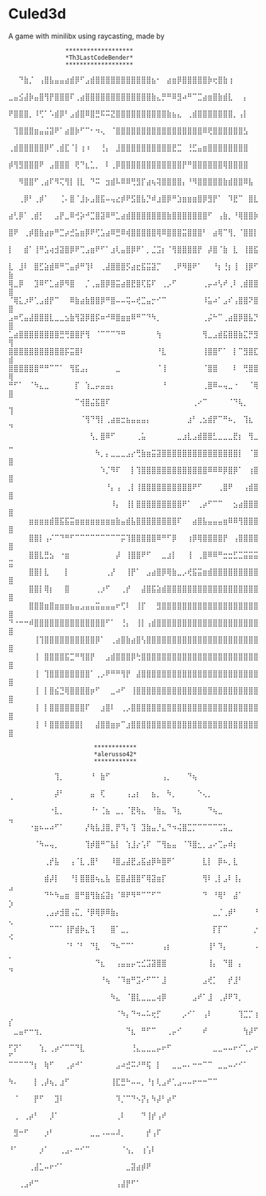 # Culed3d
A game with minilibx using raycasting, made by 

					*******************
					*Th3LastCodeBender*
					*******************

⠀⠀⠙⣷⡈⠀⢠⣿⣧⣤⣤⣴⣾⡿⠋⣠⣾⣿⣿⣿⣿⣿⣿⣿⣿⣿⣿⣿⣦⠂⠀⣴⣶⡿⣿⣿⣿⣿⣿⡷⢖⣿⣷⢰⠀⠀⠀⠀⠀⠀
⣀⣤⣪⣼⡷⣤⣿⢻⡟⣿⣿⣿⠏⢀⣴⣿⣿⣿⣿⣿⣿⣿⣿⣿⣿⣿⣿⣿⣷⣄⡛⠛⠿⣻⠴⠛⠉⣉⣴⣶⣿⣷⣾⣇⠀⠀⡄⠀⠀⠀
⠟⣿⣿⣿⡀⠸⢋⠁⠡⣾⡿⠃⣠⣾⣿⠿⣿⣛⠯⠭⣝⣿⣿⣿⣿⣿⣿⣿⣿⣿⣿⣷⣦⣄⠀⢀⣾⣿⣿⣿⣿⣿⣿⣿⡀⢠⡇⠀⠀⠀
⠀⢹⣿⣿⣿⣶⣤⣬⣽⠟⠁⣴⣿⡷⠋⠉⠂⠲⢄⠀⠈⣿⣿⣿⣿⣿⣿⣿⣿⣿⣿⣿⣿⣿⣿⣿⣿⣿⠿⢟⣿⣿⣿⣿⣿⣿⣣⠀⠀⠀
⢀⣾⣿⣿⣿⣿⣿⡿⠋⢀⣾⣏⠈⡇⢰⠰⠀⠀⢘⡄⠀⣸⣿⣿⣿⣿⣿⣿⣿⣿⣿⣿⣟⣉⠀⢘⣋⣤⣶⣿⣿⣿⣿⣿⣿⣿⣿⠀⠀⠀
⡾⢻⣻⣿⣿⣿⠟⠀⣠⣿⣿⣿⠀⢟⠙⣆⣁⡀⠀⠇⢀⡿⣿⣿⣿⣿⣿⣿⣿⣿⣿⣿⣿⣿⡟⠛⣿⣿⣿⣿⣿⣿⢿⣿⣿⣿⣿⠀⠀⠀
⠀⠀⠻⣿⣿⠋⢀⣴⠏⠻⢍⢻⡇⢸⣇⠀⠙⠭⠀⣲⣾⠧⠿⠿⢛⣻⡏⣴⢦⢽⣿⣿⣿⣿⡄⠘⠻⣿⣿⣿⣿⣿⣷⣾⣿⣿⠿⣧⠀⠀
⠀⠀⢀⡿⠃⢀⡾⠁⠀⠀⢈⠄⣿⠈⣸⡦⣠⣿⣯⠤⢤⣔⡾⠟⣫⣿⣧⡙⠾⣰⣿⡿⠛⣱⣶⣶⣶⣿⡿⣻⡟⠁⠀⠹⣟⠉⠀⣿⣇⠀
⣴⢃⡿⠁⢀⣾⡃⠀⠀⣠⡟⣀⠿⢚⡵⠚⣉⣿⣽⠿⠛⣁⣴⣾⣿⣿⣿⣿⣿⣿⣿⣷⣿⣿⣿⣿⣿⣿⣿⠋⠀⢠⣷⡀⠘⢿⣿⣿⡷⠀
⣿⠟⠀⢀⡾⣿⣷⣴⡶⠛⣉⡴⣚⣥⣶⡿⠟⢋⣡⣴⠿⣛⠿⢾⣿⣿⣿⣿⣿⢿⠿⣿⣿⣿⣭⣿⣿⣿⠃⠀⣴⢿⠉⢻⡀⠈⣿⣿⡇⠀
⡇⠀⠀⣾⠁⢸⠛⣡⢴⣺⣽⣿⡿⠟⢉⣠⣶⠟⠋⠁⣰⢇⣤⣿⡿⠟⠁⡀⣈⣩⡆⠈⢻⣿⣿⣿⣿⡟⠀⡼⣿⠈⣷⠀⣇⠀⢸⣿⣯⠀
⣇⠀⣸⠇⠀⣿⣋⣵⣾⠿⠛⢉⣤⡾⠛⢹⠇⠀⢀⣼⣿⣿⣿⡫⣴⣖⣯⣭⣽⡉⠀⠀⢀⠟⠻⣿⠟⠁⠀⠀⠘⡆⢘⡆⢸⠀⢸⡿⠋⣷
⢿⣀⡿⠀⠀⣹⠿⠋⣁⣴⡿⠻⣿⠀⠀⡈⢀⣤⣿⡿⣿⣭⣴⣿⣟⣿⢏⣯⠏⠀⢀⡠⠋⠀⠀⠀⠀⠀⢀⡤⠴⢣⠞⢀⠇⢀⣾⣿⣿⣿
⠈⢿⣅⡰⠟⢁⣠⣾⡟⠉⠀⠀⠿⣷⣴⣷⣿⣿⡿⠛⣿⠤⠤⢭⠤⢞⣉⣤⡒⠊⠉⠀⠀⠀⠀⠀⠀⠀⠸⣥⠴⠁⣠⠎⢠⣿⣿⠝⣿⣿
⣠⠶⢋⣤⣼⣿⣿⣿⣇⣀⣀⣢⣷⢻⣽⡿⣿⡯⠶⠚⠿⣿⣶⣶⠿⠛⠉⠙⠳⡀⠀⠀⠀⠀⠀⠀⠀⠀⢀⡬⠓⠉⢀⣴⣿⡿⣿⣧⡙⣿
⣁⣴⣿⣿⣿⣿⣿⣿⣿⣿⣛⢛⣿⣿⡟⢻⠀⠈⠉⠉⠉⠙⠛⠀⠀⠀⠀⠀⠀⢳⠀⠀⠀⠀⠀⠀⠀⠀⢻⣀⣠⣾⣯⣿⣿⣷⣍⡛⣻⢻
⣿⣿⣿⣿⣿⣿⣿⣿⣿⣿⣿⡯⣭⣿⠇⠀⠀⠀⠀⠀⠀⠀⠀⠀⠀⠀⠀⠀⠀⠘⣇⠀⠀⠀⠀⠀⠀⠀⢸⣿⣿⠋⠁⠀⡇⠉⣻⣿⣏⣾
⣿⣿⣿⣿⣿⣿⠛⠛⠉⠉⠁⠀⢻⣯⣠⡄⠀⠀⠀⠀⠀⣀⠀⠀⠀⠀⠀⠀⠀⠈⢸⠀⠀⠀⠀⠀⠀⠀⠈⣿⣿⠀⠀⠀⠇⠀⢛⣿⣿⢿
⠛⠋⠁⠀⠈⠳⣄⣀⠀⠀⠀⠀⠀⡏⠀⢱⣀⡤⣤⣤⡄⠀⠀⠀⠀⠀⠀⠀⠀⠀⠘⠀⠀⠀⠀⠀⠀⠀⢀⣿⠿⠤⢤⣀⠐⠀⠀⠈⢿⣿
⠀⠀⠀⠀⠀⠀⠀⠀⠀⠀⠀⠀⠀⠉⢺⣿⣬⣯⣿⠏⠀⠀⠀⠀⠀⠀⠀⠀⠀⠀⠀⠀⠀⠀⠀⠀⢀⠔⠉⠀⠀⠀⠀⠈⠙⢧⡀⠀⠀⢹
⠀⠀⠀⠀⠀⠀⠀⠀⠀⠀⠀⠀⠀⠀⠈⢻⠙⢻⡇⢀⣴⣶⣒⣦⣤⣤⣤⡄⠀⠀⠀⠀⠀⠀⠀⣰⠃⢀⣢⣾⡟⠉⠛⠦⡀⠀⢹⣆⠀⠙
⠀⠀⠀⠀⠀⠀⠀⠀⠀⠀⠀⠀⠀⠀⠀⠀⢣⡀⣿⠿⠋⠀⠀⠀⠀⢀⣥⠀⠀⠀⠀⠀⠀⣀⣰⣇⣠⣾⣿⣿⣃⣀⣀⣀⣟⡆⠀⢻⣀⣀
⠀⠀⠀⠀⠀⠀⠀⠀⠀⠀⠀⠀⠀⠀⠀⠀⠀⠳⡀⡄⣀⣀⣀⣠⡔⢛⣷⣶⣭⣽⣿⣿⣿⣿⣿⣿⣿⣿⣿⣿⣿⣿⣿⣿⣿⡇⠀⠈⣿⣿
⠀⠀⠀⠀⠀⠀⠀⠀⠀⠀⠀⠀⠀⠀⠀⠀⠀⠀⠱⡈⠻⠏⠀⠀⡇⢹⣿⣿⣿⣿⣿⣿⣿⣿⣿⣿⣿⣿⣿⠿⠿⠿⡿⣿⡿⠁⠀⢰⣿⣿
⠀⠀⠀⠀⠀⠀⠀⠀⠀⠀⠀⠀⠀⠀⠀⠀⠀⠀⠀⠘⡄⢠⠀⢀⡇⢸⣿⣿⣿⣿⣿⣿⣿⣿⣿⣿⠟⠋⠀⠀⠀⢀⣿⠟⠀⠀⢠⣾⣿⣿
⠀⠀⠀⠀⠀⠀⠀⠀⠀⠀⠀⠀⠀⠀⠀⠀⠀⠀⠀⠀⠸⡄⠀⢸⡇⣿⣿⣿⣿⣿⣿⣿⣿⣿⠟⠁⠀⢀⡴⠋⠉⠉⠀⠀⣢⣴⣿⣿⣿⣿
⠀⠀⠀⠀⣶⣶⣶⣶⣾⣿⣯⣯⣭⣶⣶⣶⣶⣶⣶⣶⣶⣷⣤⣾⣧⣿⣿⣿⣿⣿⣿⣿⣿⠏⠀⠀⣴⣿⣧⣤⣤⣤⣶⠿⠿⢻⣿⣿⣿⣿
⠀⠀⠀⠀⣿⣿⡇⢠⠌⠉⠙⠛⠋⠉⠉⠉⠉⠉⠉⠉⠉⠉⡭⢹⣿⣿⣿⣿⣿⠿⠛⠋⡿⠀⠀⢰⡿⢿⣿⣿⣿⣿⡟⠀⢠⣿⣿⣿⣿⣿
⠀⠀⠀⠀⣿⣿⣇⣛⣢⠀⠐⣶⠀⠀⠀⠀⠀⠀⠀⠀⠀⡼⠀⢸⣿⣿⠟⠋⠀⠀⣀⣰⡇⠀⠀⢸⠀⢀⣿⠿⠿⠛⣒⣒⣋⣉⣭⣭⣭⣭
⠀⠀⠀⠀⣿⣿⡇⣇⠀⠀⠀⡇⠀⠀⠀⠀⠀⠀⠀⢀⡜⠀⠀⢸⡟⠁⠀⣠⣴⣿⡿⢿⣷⣀⡠⢞⣯⣭⣶⣾⣿⣿⣿⣿⣿⣿⣿⣿⣿⣿
⠀⠀⠀⠀⣿⣿⡇⢿⡆⠀⠀⣿⠀⠀⠀⠀⠀⢀⡰⠋⠀⠀⢀⡞⠀⠀⣼⣿⣯⣵⣾⣿⣿⣿⣿⣿⣿⣿⣿⣿⣿⣿⣿⣿⣿⣿⣿⣿⣿⣿
⠀⠀⠀⠀⣿⣿⣿⣶⣿⣶⣶⣶⣦⣤⣠⣤⣤⣭⣤⣤⣤⠖⢋⠇⠀⢸⡏⠀⠀⣻⣿⣿⣿⣿⣿⣿⣿⣿⣿⣿⣿⣿⣿⣿⣿⣿⣿⣿⣿⣿
⠙⠐⠒⠒⠾⣿⣿⣿⣿⣿⣿⣿⣿⣿⣿⣿⣿⣿⣿⠋⠁⠀⢘⡄⠀⢸⡇⢠⣾⣿⣿⣿⣿⣿⣿⣿⣿⣿⣿⣿⣿⣿⣿⣿⣿⣿⣿⣿⣿⣿
⠀⠀⠀⠀⠀⢸⢹⣿⣿⣿⣿⣿⣿⣿⣿⣿⣿⡿⠁⠀⢀⣴⣿⣷⣴⣿⢣⣿⣿⣿⣿⣿⣿⣿⣿⣿⣿⣿⣿⣿⣿⣿⣿⣿⣿⣿⣿⣿⣿⣿
⠀⠀⠀⠀⠀⢸⠀⣿⣿⣿⣿⣯⣉⠛⢻⣿⡟⠀⠀⣠⣾⣿⣿⣿⡿⢓⣿⣿⣿⣿⣿⣿⣿⣿⣿⣿⣿⣿⣿⣿⣿⣿⣿⣿⣿⣿⣿⣿⣿⣿
⠀⠀⠀⠀⠀⢸⠀⢹⣿⣿⣿⣿⣿⣿⣿⣿⠁⢀⡠⠟⠛⠛⢻⡟⠀⣼⣿⣿⣿⣿⣿⣿⣿⣿⣿⣿⣿⣿⣿⣿⣿⣿⣿⣿⣿⣿⣿⣿⣿⣿
⠀⠀⠀⠀⠀⢸⠀⡇⣿⣮⣙⢿⣿⣿⣿⣿⡶⠋⠀⠀⣀⠴⠋⠀⢸⣿⣿⣿⣿⣿⣿⣿⣿⣿⣿⣿⣿⣿⣿⣿⣿⣿⣿⣿⣿⣿⣿⣿⣿⣿
⠀⠀⠀⠀⠀⢸⠀⡇⣿⣿⣿⣿⣿⣿⣿⠏⠀⠀⣰⣿⠇⠀⢀⡠⣿⣿⣿⣿⣿⣿⣿⣿⣿⣿⣿⣿⣿⣿⣿⣿⣿⣿⣿⣿⣿⣿⣿⣿⣿⣿
⠀⠀⠀⠀⠀⢸⠀⠇⣿⣿⣿⣿⣿⣿⡇⠀⠀⣼⣿⣿⣶⡶⠉⣰⣿⣿⣿⣿⣿⣿⣿⣿⣿⣿⣿⣿⣿⣿⣿⣿⣿⣿⣿⣿⣿⣿⣿⣿⣿⣿

							************
							*alerusso42*
							************

⠀⠀⠀⠀⠀⠀⠀⠀⠀⢹⡀⠀⠀⠀⠀⠀⠘⠀⣷⠋⠀⠀⠀⠀⠀⠀⠀⠀⠀⠀⢠⡀⠀⠀⠀⠙⢦⠀⠀⠀⠀⠀⠀⠀⠀⠀⠀⠀⠀⠀
⠀⠀⠀⠀⠀⠀⠀⠀⠀⡼⠃⠀⠀⠀⠀⠀⣤⠀⢏⠀⠀⠀⠀⢠⣠⡆⠀⠀⣦⡀⠀⠳⡀⠀⠀⠀⠀⠑⢄⡀⠀⠀⠀⠀⠀⠀⠀⠀⠀⠈
⠀⠀⠀⠀⠀⠀⠀⠀⠐⣇⡀⠀⠀⠀⠀⠀⠘⠂⢈⣦⠀⣀⡀⠈⣟⢷⣄⠀⠘⣷⣄⠀⠹⣆⠀⠀⠀⠀⠀⠙⢦⣀⠀⠀⠀⠀⠀⠀⠀⢤
⠀⠀⠀⠀⠐⣶⠦⠤⠴⠋⠁⠀⠀⠀⠀⡜⢷⣧⣸⣿⡀⡟⠹⡄⢹⠀⣹⣷⣤⡘⣄⠙⠲⢬⣿⣉⡉⠉⠉⠉⠉⢉⣥⣀⠀⠀⠀⠀⠀⠀
⠀⠀⠀⠀⠀⠈⠳⠤⢤⡀⠀⠀⠀⠀⠀⢹⡾⣿⠛⠉⣧⡇⠀⢱⣸⡔⢡⠏⠀⠉⢻⣦⣤⠀⠈⠹⣿⣂⡀⣠⠔⢉⡤⠾⡆⠀⠀⠀⠀⠀
⠀⠀⠀⠀⠀⠀⠀⢀⡞⣧⠀⠀⢠⠈⣇⢀⣿⠃⠀⠀⠸⣿⣠⣼⣟⣠⣯⣴⡿⠷⣿⠟⠁⠀⠀⠀⠀⠀⣇⡇⠀⡿⠦⡀⣇⠀⠀⠀⠀⠀
⠀⠀⠀⠀⠀⠀⠀⣾⡼⡇⠀⠀⠘⡇⣿⣿⣿⢦⣄⣧⠀⣯⣿⣼⣿⣿⠋⢿⣽⣶⡏⠀⠀⠀⠀⠀⠀⠀⢻⠇⢀⡇⣠⠇⢸⡄⠀⠀⠀⣠
⠀⠀⠀⠀⠀⠀⠀⠙⠓⠳⣤⣶⠀⣿⠛⣿⢻⣷⣮⣽⡆⠈⠿⠟⠻⠛⠉⠉⠋⠉⠀⠀⠀⠀⠀⠀⠀⠀⠙⠀⠘⢿⠃⠀⣼⠁⠀⠀⠀⡱
⠀⠀⠀⠀⠀⠀⠀⢀⣠⡴⣺⣿⢠⣍⡀⠘⡿⢿⡿⠿⣷⡄⠀⠀⠀⠀⠀⠀⠀⠀⠀⠀⠀⠀⠀⠀⠀⠀⠀⠀⣀⡈⢀⡾⠃⠀⠀⠀⠘⢄
⠀⠀⠀⠀⠀⠀⠀⠀⠉⠉⠁⢸⡟⣾⡷⣄⢹⠀⠀⠀⣿⠁⣀⡀⠀⠀⠀⠀⠀⠀⠀⠀⠀⠀⠀⠀⠀⠀⠀⠀⡏⡏⠉⠀⠀⠀⠀⠀⡐⠪
⠀⠀⠀⠀⠀⠀⠀⠀⠀⠀⠀⠈⠃⠈⠃⠀⠙⣇⠀⠀⠙⠦⠉⠉⠁⠀⠀⠀⠀⠀⢠⡆⠀⠀⠀⠀⠀⠀⠀⢸⠃⠹⡄⠀⠀⠀⠀⠀⠠⡀
⠀⠀⠀⠀⠀⠀⠀⠀⠀⠀⠀⠀⠀⠀⠀⠀⠀⠙⣆⠀⠀⢠⣤⣤⡤⢒⣊⣩⣽⣿⣿⠀⠀⠀⠀⠀⠀⠀⠀⢸⡄⠀⠙⣿⠀⡄⠀⠀⠀⠙
⠀⠀⠀⠀⠀⠀⠀⠀⠀⠀⠀⠀⠀⠀⠀⠀⠀⠀⠘⢦⠀⠈⠹⣶⠛⣩⠔⠋⠉⠁⣸⠀⠀⠀⠀⠀⠀⠀⣠⢞⡁⠀⠀⡞⣸⠃⠀⠀⠀⠀
⠀⠀⠀⠀⠀⠀⠀⠀⠀⠀⠀⠀⠀⠀⠀⠀⠀⠀⠀⠀⠳⣄⠀⠈⣿⣇⣀⣀⣀⢴⡿⠀⠀⠀⠀⠀⣠⠞⠁⣸⠀⢀⡼⠟⠹⡀⠀⠀⠀⠀
⠀⠀⠀⠀⠀⠀⠀⠀⠀⠀⠀⠀⠀⠀⠀⠀⠀⠀⠀⠀⠀⠈⠳⡄⠙⠲⠤⠥⢖⡋⠀⠀⠀⠀⡠⠊⠁⠀⢠⠇⠀⠀⠀⠀⠀⢹⣉⡉⢰⡎
⠀⣀⣤⠖⠒⢲⡀⠀⠀⠀⠀⠀⠀⠀⠀⠀⠀⠀⠀⠀⠀⠀⠀⠙⣆⠀⠛⠋⠉⠀⠀⢀⡤⠊⠀⠀⠀⠀⠞⠀⠀⠀⠀⠀⠀⠀⢳⡼⠋⠀
⠋⡝⠁⠀⠀⠀⢱⡀⢀⡴⠊⠉⠉⠙⣇⠀⠀⠀⠀⠀⠀⠀⠀⠀⢘⣄⣀⣀⣀⡤⠖⠋⠀⠀⠀⠀⠀⠀⠀⠀⣀⣀⠤⠤⠖⠊⢁⡠⠖⠋
⠉⠉⠉⠉⠙⡆⠀⢷⠋⠀⠀⢀⡴⠚⠁⠀⠀⠀⠀⠀⠀⣠⠴⣚⠭⠜⠛⢯⠀⡇⠀⠀⣀⣀⠤⠄⠒⠒⠉⠉⠀⣀⣀⠤⠔⠊⠁⠀⠀⠀
⠳⠄⠀⠀⠀⡇⢀⡼⢦⡀⣰⠋⠀⠀⠀⠀⠀⠀⠀⠀⢸⣏⣛⠓⠤⠤⡀⠘⡆⢇⣠⠞⢁⣠⠤⠤⠖⠒⠒⠉⠉⠀⠀⠀⠀⠀⠀⠀⠀⠀
⠀⠈⠀⠀⠀⡟⠋⠀⠀⣹⠇⠀⠀⠀⠀⠀⠀⠀⠀⠀⠀⠹⡈⠉⠙⠢⡝⡄⠳⡼⠃⡴⠋⠀⠀⠀⠀⠀⠀⠀⠀⠀⠀⠀⠀⠀⠀⠀⠀⠀
⠀⢀⠀⢀⡴⠃⠀⠀⡸⠁⠀⠀⠀⠀⠀⠀⠀⠀⠀⠀⠀⢀⠇⠀⠀⠀⠙⢸⡞⢠⠞⠀⠀⠀⠀⠀⠀⠀⠀⠀⠀⠀⠀⠀⠀⠀⠀⠀⠀⠀
⠀⣻⠒⠋⠀⠀⠀⡰⠃⠀⠀⠀⠀⠀⠀⠀⣀⣀⠠⠤⠤⠼⡀⠀⠀⠀⠀⡞⢠⠏⠀⠀⠀⠀⠀⠀⠀⠀⠀⠀⠀⠀⠀⠀⠀⠀⠀⠀⠀⠀
⠘⠁⠀⠀⠀⠀⡰⠁⠀⠀⢀⣠⠄⠒⠊⠉⠀⠀⠀⠀⠀⠀⠈⢢⡀⠀⢰⢡⠇⠀⠀⠀⠀⠀⠀⠀⠀⠀⠀⠀⠀⠀⠀⠀⠀⠀⠀⠀⠀⠀
⠀⠀⠀⠀⢀⣼⣁⠤⠖⠊⠁⠀⠀⠀⠀⠀⠀⠀⠀⠀⠀⠀⠀⣀⣽⣴⡾⠟⠀⠀⠀⠀⠀⠀⠀⠀⠀⠀⠀⠀⠀⠀⠀⠀⠀⠀⠀⠀⠀⠀
⠀⠀⢀⣠⠞⠉⠀⠀⠀⠀⠀⠀⠀⠀⠀⠀⠀⠀⠀⠀⠀⢠⣼⡟⠋⠁⠀⠀⠀⠀⠀⠀⠀⠀⠀⠀⠀⠀⠀⠀⠀⠀⠀⠀⠀⠀⠀⠀⠀⠀
